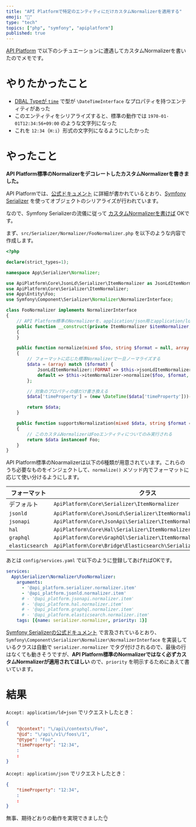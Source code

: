 ```yaml
---
title: "API Platformで特定のエンティティにだけカスタムNormalizerを適用する"
emoji: "🎻"
type: "tech"
topics: ["php", "symfony", "apiplatform"]
published: true
---
```


[API Platform](https://api-platform.com/) で以下のシチュエーションに遭遇してカスタムNormalizerを書いたのでメモです。

# やりたかったこと

* [DBAL Typeが `time`](https://www.doctrine-project.org/projects/doctrine-dbal/en/latest/reference/types.html#time) で型が `\DateTimeInterface` なプロパティを持つエンティティがあった
* このエンティティをシリアライズすると、標準の動作では `1970-01-01T12:34:56+09:00` のような文字列になった
* これを `12:34`（`H:i`）形式の文字列になるようにしたかった

# やったこと

**API Platform標準のNormalizerをデコレートしたカスタムNormalizerを書きました。**

API Platformでは、[公式ドキュメント](https://api-platform.com/docs/core/serialization/) に詳細が書かれているとおり、[Symfony Serializer](https://symfony.com/doc/current/components/serializer.html) を使ってオブジェクトのシリアライズが行われています。

なので、Symfony Serializerの流儀に従って [カスタムNormalizerを書けば](https://symfony.com/doc/current/serializer/custom_normalizer.html) OKです。

まず、`src/Serializer/Normalizer/FooNormalizer.php` を以下のような内容で作成します。

```php
<?php

declare(strict_types=1);

namespace App\Serializer\Normalizer;

use ApiPlatform\Core\JsonLd\Serializer\ItemNormalizer as JsonLdItemNormalizer;
use ApiPlatform\Core\Serializer\ItemNormalizer;
use App\Entity\Foo;
use Symfony\Component\Serializer\Normalizer\NormalizerInterface;

class FooNormalizer implements NormalizerInterface
{
    // API Platform標準のNormalizerを、application/json用とapplication/ld+json用の2つインジェクト
    public function __construct(private ItemNormalizer $itemNormalizer, private JsonLdItemNormalizer $jsonLdItemNormalizer)
    {
    }

    public function normalize(mixed $foo, string $format = null, array $context = []): array
    {
        // フォーマットに応じた標準Normalizerで一旦ノーマライズする
        $data = (array) match ($format) {
            JsonLdItemNormalizer::FORMAT => $this->jsonLdItemNormalizer->normalize($foo, $format, $context),
            default => $this->itemNormalizer->normalize($foo, $format, $context),
        };

        // 対象のプロパティの値だけ書き換える
        $data['timeProperty'] = (new \DateTime($data['timeProperty']))->format('H:i');

        return $data;
    }

    public function supportsNormalization(mixed $data, string $format = null, array $context = []): bool
    {
        // このカスタムNormalizerはFooエンティティについてのみ実行される
        return $data instanceof Foo;
    }
}
```

API Platform標準のNoarmalizerは以下の6種類が用意されています。これらのうち必要なものをインジェクトして、`normalize()` メソッド内でフォーマットに応じて使い分けるようにします。

| フォーマット | クラス |
| --- | --- |
| デフォルト | `ApiPlatform\Core\Serializer\ItemNormalizer` |
| `jsonld` | `ApiPlatform\Core\JsonLd\Serializer\ItemNormalizer` |
| `jsonapi` | `ApiPlatform\Core\JsonApi\Serializer\ItemNormalizer` |
| `hal` | `ApiPlatform\Core\Hal\Serializer\ItemNormalizer` |
| `graphql` | `ApiPlatform\Core\GraphQl\Serializer\ItemNormalizer` |
| `elasticsearch` | `ApiPlatform\Core\Bridge\Elasticsearch\Serializer\ItemNormalizer` |

あとは `config/services.yaml` で以下のように登録してあげればOKです。

```yml
services:
  App\Serializer\Normalizer\FooNormalizer:
    arguments:
      - '@api_platform.serializer.normalizer.item'
      - '@api_platform.jsonld.normalizer.item'
      # - '@api_platform.jsonapi.normalizer.item'
      # - '@api_platform.hal.normalizer.item'
      # - '@api_platform.graphql.normalizer.item'
      # - '@api_platform.elasticsearch.normalizer.item'
    tags: [{name: serializer.normalizer, priority: 1}]
```

[Symfony Serializerの公式ドキュメント](https://symfony.com/doc/current/serializer/custom_normalizer.html#registering-it-in-your-application) で言及されているとおり、`Symfony\Component\Serializer\Normalizer\NormalizerInterface` を実装しているクラスは自動で `serializer.normalizer` でタグ付けされるので、最後の行はなくても動きそうですが、**API Platform標準のNormalizerではなく必ずカスタムNormalizerが適用されてほしい** ので、`priority` を明示するためにあえて書いています。

# 結果

`Accept: application/ld+json` でリクエストしたとき：

```json
{
    "@context": "\/api\/contexts\/Foo",
    "@id": "\/api\/v1\/foos\/1",
    "@type": "Foo",
    "timeProperty": "12:34",
    :
    :
}
```

`Accept: application/json` でリクエストしたとき：

```json
{
    "timeProperty": "12:34",
    :
    :
}
```

無事、期待どおりの動作を実現できました👌
